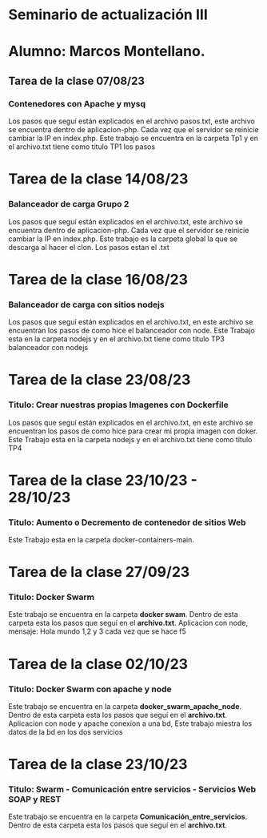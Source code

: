 # Seminario de actualización III
# Alumno: Marcos Montellano. 

## Tarea de la clase 07/08/23
### Contenedores con Apache y mysq
Los pasos que seguí están explicados en el archivo pasos.txt, este archivo se encuentra dentro de aplicacion-php. Cada vez que el servidor se reinicie cambiar la IP en index.php. Este trabajo se encuentra en la carpeta Tp1 y en el archivo.txt tiene como titulo TP1 los pasos


# Tarea de la clase 14/08/23
### Balanceador de carga Grupo 2
Los pasos que seguí están explicados en el archivo.txt, este archivo se encuentra dentro de aplicacion-php. Cada vez que el servidor se reinicie cambiar la IP en index.php. Este trabajo es la carpeta global la que se descarga al hacer el clon. Los pasos estan el .txt

# Tarea de la clase 16/08/23
### Balanceador de carga con sitios nodejs
Los pasos que seguí están explicados en el archivo.txt, en este archivo se encuentran los pasos de como hice el balanceador con node. Este Trabajo esta en la carpeta nodejs y en el archivo.txt tiene como titulo TP3 balanceador con nodejs

# Tarea de la clase 23/08/23
### Titulo: Crear nuestras propias Imagenes con Dockerfile
Los pasos que seguí están explicados en el archivo.txt, en este archivo se encuentran los pasos de como hice para crear mi propia imagen con doker. Este Trabajo esta en la carpeta nodejs y en el archivo.txt tiene como titulo TP4

# Tarea de la clase 23/10/23 - 28/10/23
### Titulo:  Aumento o Decremento de contenedor de sitios Web
Este Trabajo esta en la carpeta docker-containers-main.

# Tarea de la clase 27/09/23
### Titulo:  Docker Swarm
Este trabajo se encuentra en la carpeta **docker swam**. Dentro de esta carpeta esta los pasos que seguí en el **archivo.txt**. Aplicacion con node, mensaje: Hola mundo 1,2 y 3 cada vez que se hace f5

# Tarea de la clase 02/10/23
### Titulo:  Docker Swarm con apache y node
Este trabajo se encuentra en la carpeta **docker_swarm_apache_node**. Dentro de esta carpeta esta los pasos que seguí en el **archivo.txt**. Aplicacion con node y apache conexion a una bd, Este trabajo miestra los datos de la bd en los dos servicios

# Tarea de la clase 23/10/23
### Titulo:  Swarm - Comunicación entre servicios - Servicios Web SOAP y REST
Este trabajo se encuentra en la carpeta **Comunicación_entre_servicios**. Dentro de esta carpeta esta los pasos que seguí en el **archivo.txt**.